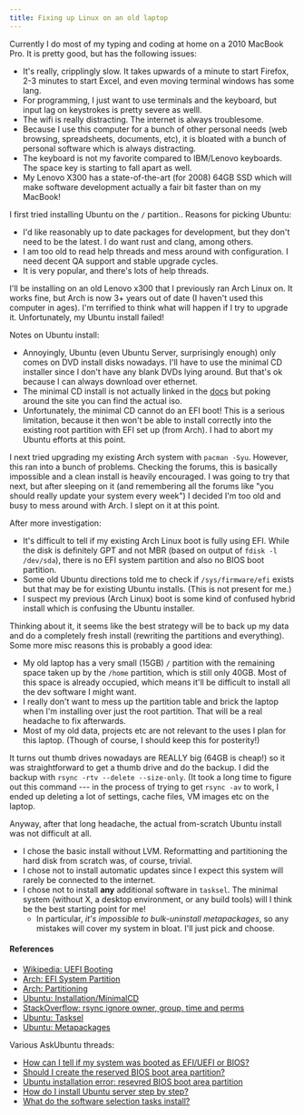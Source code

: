 ```yaml
---
title: Fixing up Linux on an old laptop
---
```


Currently I do most of my typing and coding at home on a 2010 MacBook Pro. It
is pretty good, but has the following issues:
- It's really, cripplingly slow. It takes upwards of a minute to start Firefox,
  2-3 minutes to start Excel, and even moving terminal windows has some lang.
- For programming, I just want to use terminals and the keyboard, but input lag
  on keystrokes is pretty severe as welll.
- The wifi is really distracting. The internet is always troublesome.
- Because I use this computer for a bunch of other personal needs (web
  browsing, spreadsheets, documents, etc), it is bloated with a bunch of
  personal software which is always distracting.
- The keyboard is not my favorite compared to IBM/Lenovo keyboards. The space
  key is starting to fall apart as well.
- My Lenovo X300 has a state-of-the-art (for 2008) 64GB SSD which will make
  software development actually a fair bit faster than on my MacBook!

I first tried installing Ubuntu on the `/` partition.. Reasons for picking Ubuntu:
- I'd like reasonably up to date packages for development, but they don't need
  to be the latest. I do want rust and clang, among others.
- I am too old to read help threads and mess around with configuration. I need
  decent QA support and stable upgrade cycles.
- It is very popular, and there's lots of help threads.

I'll be installing on an old Lenovo x300 that I previously ran Arch Linux on.
It works fine, but Arch is now 3+ years out of date (I haven't used this
computer in ages). I'm terrified to think what will happen if I try to upgrade
it. Unfortunately, my Ubuntu install failed!

Notes on Ubuntu install:
- Annoyingly, Ubuntu (even Ubuntu Server, surprisingly enough) only comes on
  DVD install disks nowadays. I'll have to use the minimal CD installer since
  I don't have any blank DVDs lying around. But that's ok because I can always
  download over ethernet.
- The minimal CD install is not actually linked in the
  [docs](https://help.ubuntu.com/community/Installation/MinimalCD) but poking
  around the site you can find the actual iso.
- Unfortunately, the minimal CD cannot do an EFI boot! This is a serious
  limitation, because it then won't be able to install correctly into the
  existing root partition with EFI set up (from Arch). I had to abort my Ubuntu
  efforts at this point.

I next tried upgrading my existing Arch system with `pacman -Syu`. However,
this ran into a bunch of problems. Checking the forums, this is basically
impossible and a clean install is heavily encouraged. I was going to try that
next, but after sleeping on it (and remembering all the forums like "you should
really update your system every week") I decided I'm too old and busy to mess
around with Arch. I slept on it at this point.

After more investigation:
- It's difficult to tell if my existing Arch Linux boot is fully using EFI.
  While the disk is definitely GPT and not MBR (based on output of `fdisk -l
  /dev/sda`), there is no EFI system partition and also no BIOS boot partition.
- Some old Ubuntu directions told me to check if `/sys/firmware/efi` exists but
  that may be for existing Ubuntu installs. (This is not present for me.)
- I suspect my previous (Arch Linux) boot is some kind of confused hybrid
  install which is confusing the Ubuntu installer.

Thinking about it, it seems like the best strategy will be to back up my data
and do a completely fresh install (rewriting the partitions and everything).
Some more misc reasons this is probably a good idea:
- My old laptop has a very small (15GB) `/` partition with the remaining space
  taken up by the `/home` partition, which is still only 40GB. Most of this
  space is already occupied, which means it'll be difficult to install all the
  dev software I might want.
- I really don't want to mess up the partition table and brick the laptop when
  I'm installing over just the root partition. That
  will be a real headache to fix afterwards.
- Most of my old data, projects etc are not relevant to the uses I plan for
  this laptop. (Though of course, I should keep this for posterity!)

It turns out thumb drives nowadays are REALLY big (64GB is cheap!) so it was
straightforward to get a thumb drive and do the backup. I did the backup with
`rsync -rtv --delete --size-only`. (It took a long time to figure out this
command --- in the process of trying to get `rsync -av` to work, I ended up
deleting a lot of settings, cache files, VM images etc on the laptop.

Anyway, after that long headache, the actual from-scratch Ubuntu install was
not difficult at all.
- I chose the basic install without LVM. Reformatting and
partitioning the hard disk from scratch was, of course, trivial.
- I chose not to install automatic updates since I expect this system will
  rarely be connected to the internet.
- I chose not to install **any** additional software in `tasksel`. The minimal
  system (without X, a desktop environment, or any build tools) will I think be
  the best starting point for me!
    - In particular, *it's impossible to bulk-uninstall metapackages*, so any
      mistakes will cover my system in bloat. I'll just pick and choose.

#### References

- [Wikipedia: UEFI Booting](https://en.wikipedia.org/wiki/Unified_Extensible_Firmware_Interface#UEFI_booting)
- [Arch: EFI System
  Partition](https://wiki.archlinux.org/index.php/EFI_system_partition)
- [Arch:
  Partitioning](https://wiki.archlinux.org/index.php/Partitioning#GUID_Partition_Table)
- [Ubuntu:
  Installation/MinimalCD](https://help.ubuntu.com/community/Installation/MinimalCD)
- [StackOverflow: rsync ignore owner, group, time and
  perms](https://unix.stackexchange.com/questions/102211/rsync-ignore-owner-group-time-and-perms)
- [Ubuntu: Tasksel](https://help.ubuntu.com/community/Tasksel)
- [Ubuntu: Metapackages](https://help.ubuntu.com/community/MetaPackages)

Various AskUbuntu threads:
- [How can I tell if my system was booted as EFI/UEFI or
  BIOS?](https://askubuntu.com/questions/162564/how-can-i-tell-if-my-system-was-booted-as-efi-uefi-or-bios)
- [Should I create the reserved BIOS boot area
  partition?](https://askubuntu.com/questions/458947/should-i-create-the-reserved-bios-boot-area-partition)
- [Ubuntu installation error: resevred BIOS boot area
  partition](https://askubuntu.com/questions/928951/ubuntu-installation-error-reserved-bios-boot-area-partitionwhat-to-do-to-conti)
- [How do I install Ubuntu server step by
  step?](https://askubuntu.com/questions/340965/how-do-i-install-ubuntu-server-step-by-step)
- [What do the software selection tasks
  install?](https://askubuntu.com/questions/153265/what-does-the-basic-ubuntu-server-package-contain-in-software-selection-during)
